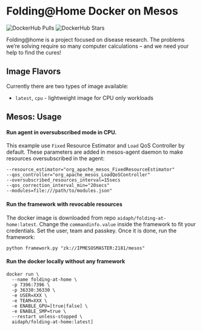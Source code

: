 # Folding@Home Docker on Mesos

![DockerHub Pulls](https://badgen.net/docker/pulls/yurinnick/folding-at-home?icon=docker)
![DockerHub Stars](https://badgen.net/docker/stars/yurinnick/folding-at-home?icon=star&label=stars)

Folding@home is a project focused on disease research. The problems we’re solving
require so many computer calcul­ations – and we need your help to find the cures!

## Image Flavors

Currently there are two types of image available:
- `latest`, `cpu` - lightweight image for CPU only workloads


## Mesos: Usage

#### Run agent in oversubscribed mode in CPU.

This example use `Fixed` Resource Estimator and `Load` QoS Controller by default. These parameters are added in mesos-agent daemon to make resources oversubscribed in the agent:

```
--resource_estimator="org_apache_mesos_FixedResourceEstimator"
--qos_controller="org_apache_mesos_LoadQoSController" 
--oversubscribed_resources_interval=15secs 
--qos_correction_interval_min="20secs" 
--modules=file:///path/to/modules.json"
```

#### Run the framework with revocable resources

The docker image is downloaded from repo `aidaph/folding-at-home:latest`. 
Change the `commandinfo.value` inside the framework to fit your credentials. Set the user, team and passkey. Once it is done, run the framework:

```
python framework.py "zk://IPMESOSMASTER:2181/mesos"

```

#### Run the docker locally without any framework
```
docker run \
  --name folding-at-home \
  -p 7396:7396 \
  -p 36330:36330 \
  -e USER=XXX \
  -e TEAM=XXX \
  -e ENABLE_GPU=[true|false] \
  -e ENABLE_SMP=true \
  --restart unless-stopped \
  aidaph/folding-at-home:latest]
```
